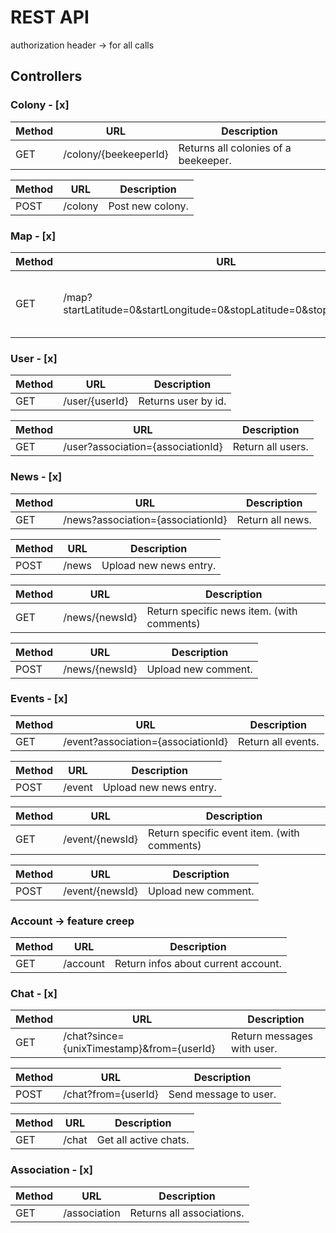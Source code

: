 # REST API

authorization header -> for all calls

## Controllers

### Colony - [x]

| Method | URL                   | Description                          |
| ------ | --------------------- | ------------------------------------ |
| GET    | /colony/{beekeeperId} | Returns all colonies of a beekeeper. |

| Method | URL     | Description      |
| ------ | ------- | ---------------- |
| POST   | /colony | Post new colony. |

### Map - [x]

| Method | URL                                                                  | Description                                    |
| ------ | -------------------------------------------------------------------- | ---------------------------------------------- |
| GET    | /map?startLatitude=0&startLongitude=0&stopLatitude=0&stopLongitude=0 | Returns all colonies in the coordinates range. |

### User - [x]

| Method | URL            | Description         |
| ------ | -------------- | ------------------- |
| GET    | /user/{userId} | Returns user by id. |

| Method | URL                               | Description       |
| ------ | --------------------------------- | ----------------- |
| GET    | /user?association={associationId} | Return all users. |

### News - [x]

| Method | URL                               | Description      |
| ------ | --------------------------------- | ---------------- |
| GET    | /news?association={associationId} | Return all news. |

| Method | URL   | Description            |
| ------ | ----- | ---------------------- |
| POST   | /news | Upload new news entry. |

| Method | URL            | Description                                |
| ------ | -------------- | ------------------------------------------ |
| GET    | /news/{newsId} | Return specific news item. (with comments) |

| Method | URL            | Description         |
| ------ | -------------- | ------------------- |
| POST   | /news/{newsId} | Upload new comment. |

### Events - [x]

| Method | URL                                | Description        |
| ------ | ---------------------------------- | ------------------ |
| GET    | /event?association={associationId} | Return all events. |

| Method | URL    | Description            |
| ------ | ------ | ---------------------- |
| POST   | /event | Upload new news entry. |

| Method | URL             | Description                                 |
| ------ | --------------- | ------------------------------------------- |
| GET    | /event/{newsId} | Return specific event item. (with comments) |

| Method | URL             | Description         |
| ------ | --------------- | ------------------- |
| POST   | /event/{newsId} | Upload new comment. |

### Account -> feature creep

| Method | URL      | Description                         |
| ------ | -------- | ----------------------------------- |
| GET    | /account | Return infos about current account. |

### Chat - [x]

| Method | URL                                       | Description                |
| ------ | ----------------------------------------- | -------------------------- |
| GET    | /chat?since={unixTimestamp}&from={userId} | Return messages with user. |

| Method | URL                 | Description           |
| ------ | ------------------- | --------------------- |
| POST   | /chat?from={userId} | Send message to user. |

| Method | URL   | Description           |
| ------ | ----- | --------------------- |
| GET    | /chat | Get all active chats. |

### Association - [x]

| Method | URL          | Description               |
| ------ | ------------ | ------------------------- |
| GET    | /association | Returns all associations. |
